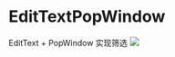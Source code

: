 # EditTextPopWindow
EditText + PopWindow 实现筛选
![](https://github.com/caocao123/EditTextPopWindow/blob/master/Gif/GIF.gif)
